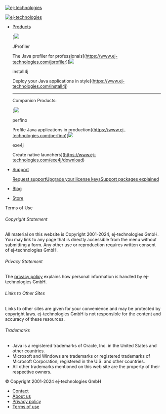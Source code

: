 [![ej-technologies](/assets/design/logos/logo-ffa58ad3372b6ad9772e29c573a2024.svg)](https://www.ej-technologies.com/)

[![ej-technologies](/assets/design/logos/logo-ffa58ad3372b6ad9772e29c573a2024.svg)](https://www.ej-technologies.com/)

* [Products](#)
    
    [![](/assets/design/logos/logo-jprofiler-816232e779eaf497bc7938d472bd62d.svg)
    
    JProfiler
    
    The Java profiler for professionals](https://www.ej-technologies.com/jprofiler)[![](/assets/design/logos/logo-install4j-8539f8836b9eeb8c17bd55342725e44c.svg)
    
    install4j
    
    Deploy your Java applications in style](https://www.ej-technologies.com/install4j)
    
    * * *
    
    Companion Products:
    
    [![](/assets/design/logos/logo-perfino-30a9824f836e1dd654533ad48a9d649.svg)
    
    perfino
    
    Profile Java applications in production](https://www.ej-technologies.com/perfino)[![](/assets/design/logos/logo-exe4j-6a452859f0d0ee60858269c092dbfa.svg)
    
    exe4j
    
    Create native launchers](https://www.ej-technologies.com/exe4j/download)
    
* [Support](#)
    
    [Request support](https://www.ej-technologies.com/supportRequest)[Upgrade your license keys](https://www.ej-technologies.com/upgrade)[Support packages explained](https://www.ej-technologies.com/support)
    
* [Blog](https://www.ej-technologies.com/blog/)
* [Store](https://www.ej-technologies.com/store)

Terms of Use

###### Copyright Statement

All material on this website is Copyright 2001-2024, ej-technologies GmbH. You may link to any page that is directly accessible from the menu without submitting a form. Any other use or reproduction requires written consent of ej-technologies GmbH.

###### Privacy Statement

The [privacy policy](https://www.ej-technologies.com/privacy) explains how personal information is handled by ej-technologies GmbH.

###### Links to Other Sites

Links to other sites are given for your convenience and may be protected by copyright laws. ej-technologies GmbH is not responsible for the content and accuracy of these resources.

###### Trademarks

* Java is a registered trademarks of Oracle, Inc. in the United States and other countries.
* Microsoft and Windows are trademarks or registered trademarks of Microsoft Corporation, registered in the U.S. and other countries.
* All other trademarks mentioned on this web site are the property of their respective owners.

© Copyright 2001-2024 ej-technologies GmbH

* [Contact](https://www.ej-technologies.com/contact)
* [About us](https://www.ej-technologies.com/company)
* [Privacy policy](https://www.ej-technologies.com/privacy)
* [Terms of use](https://www.ej-technologies.com/terms)